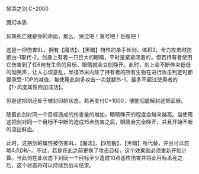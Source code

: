 <title>恸哭之剑</title>
<meta name="GENERATOR" content="WinCHM">
<meta http-equiv="Content-Type" content="text/html; charset=gb2312">
<br>恸哭之剑 C+2000 
<br>
<br>魔幻本质
<br>
<br>如果死亡就是你的命运，那么，哭泣吧！哀号吧！臣服吧！ 
<br>
<br>这是一把伤害9L，拥有【魔法】、【黑暗】特性的单手长剑，体积2，全力攻击时防御由-1取代-2。剑身上有着一只巨大的眼睛，平时是紧紧闭着的，但若持有者使用它伤害到了任6何有生命的目标，眼睛就会立刻睁开。此时，剑上会不断传来低低的恸哭声，让人心烦意乱，半径15米内除了持有者的所有生物在进行攻击判定时都要承受-1DP的减值，每使用此剑多攻击一次就额外-1，最多不超过使用者的【1+风度属性附加成功】。
<br>
<br>但是这把剑还处于被封印的状态。若再支付C+1000，便能彻底解封这把武器。
<br>
<br>随着此剑对同一个目标造成的伤害量的增加，眼睛睁开的程度会越来越高。当使用这把剑对同一个目标不中断的造成15点伤害之后，眼睛会完全睁开，并且开始不断的流出鲜血。
<br>
<br>此时，这把剑的属性被伤害9L，【魔法】、【9加骰】、【黑暗】所代替，并且可以忽略4点DR/-。不过，若是在此之前更换了攻击目标，这个效果就必须重新开始计算。当此剑在此状态下对同一个目标至少造成10点恶性伤害并将此目标杀死之后，这个状态将可以持续到战斗结束。 
